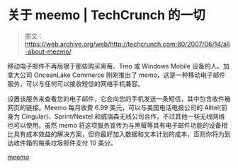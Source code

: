 # 关于 meemo | TechCrunch 的一切

> 原文：<https://web.archive.org/web/http://techcrunch.com:80/2007/06/14/all-about-meemo/>

移动电子邮件不再局限于那些购买黑莓、Treo 或 Windows Mobile 设备的人。加拿大公司 OnceanLake Commerce 刚刚推出了 memo，这是一种移动电子邮件服务，可以与任何可以接收短信的网络手机兼容。

设置该服务来查看您的电子邮件，它会向您的手机发送一条短信，其中包含收件箱网页的链接。Meemo 每月收费 6.99 美元，可以与美国电话电报公司的 Alltel(前身为 Cingular)、Sprint/Nextel 和威瑞森无线公司合作，不过其他一些无线网络也可以使用。虽然 memo 将这项服务宣传为与黑莓等具有电子邮件功能的设备相比具有成本效益的解决方案，但你最好加入数据和文本计划的成本，否则你将为到达收件箱的每条垃圾邮件支付 10 美分。

[meemo](https://web.archive.org/web/20160421223807/http://www.meemo.com/)
